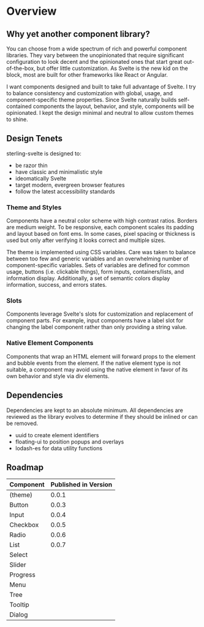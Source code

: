 # Overview

## Why yet another component library?

You can choose from a wide spectrum of rich and powerful component libraries. They vary between the unopinionated
that require significant configuration to look decent and the opinionated ones that start great out-of-the-box, but
offer little customization. As Svelte is the new kid on the block, most are built for other frameworks like
React or Angular.

I want components designed and built to take full advantage of Svelte. I try to balance consistency and customization
with global, usage, and component-specific theme properties. Since Svelte naturally builds self-contained
components the layout, behavior, and style, components will be opinionated. I kept the design minimal and neutral to
allow custom themes to shine.

## Design Tenets

sterling-svelte is designed to:

- be razor thin
- have classic and minimalistic style
- ideomatically Svelte
- target modern, evergreen browser features
- follow the latest accessibility standards

### Theme and Styles

Components have a neutral color scheme with high contrast ratios. Borders are medium weight. To be responsive, each component scales its padding and layout based on font ems. In some cases, pixel spacing or thickness is used but only
after verifying it looks correct and multiple sizes.

The theme is implemented using CSS variables. Care was taken to balance between too few and generic variables and an overwhelming number of component-specific variables. Sets of variables are defined for common usage, buttons (i.e. clickable things), form inputs, containers/lists, and information display. Additionally, a set of semantic colors
display information, success, and errors states.

### Slots

Components leverage Svelte's slots for customization and replacement of component parts. For example, input components
have a label slot for changing the label component rather than only providing a string value.

### Native Element Components

Components that wrap an HTML element will forward props to the element and bubble events from the element. If the
native element type is not suitable, a component may avoid using the native element in favor of its own behavior
and style via div elements.

## Dependencies

Dependencies are kept to an absolute minimum. All dependencies are reviewed as the library evolves to determine if
they should be inlined or can be removed.

- uuid to create element identifiers
- floating-ui to position popups and overlays
- lodash-es for data utility functions

## Roadmap

| Component | Published in Version |
| --------- | -------------------- |
| (theme)   | 0.0.1                |
| Button    | 0.0.3                |
| Input     | 0.0.4                |
| Checkbox  | 0.0.5                |
| Radio     | 0.0.6                |
| List      | 0.0.7                |
| Select    |                      |
| Slider    |                      |
| Progress  |                      |
| Menu      |                      |
| Tree      |                      |
| Tooltip   |                      |
| Dialog    |                      |
